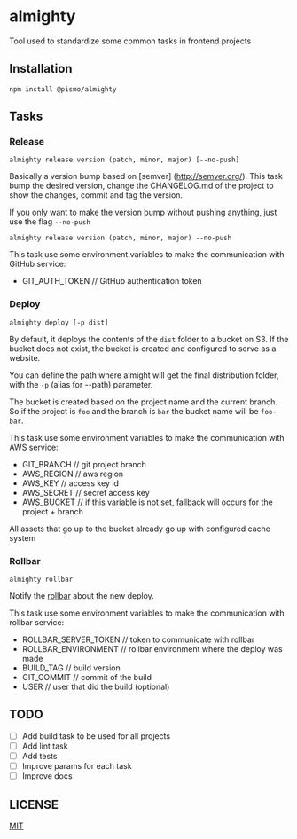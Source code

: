 # almighty

Tool used to standardize some common tasks in frontend projects

## Installation

  `npm install @pismo/almighty`

## Tasks

### Release

```
almighty release version (patch, minor, major) [--no-push]
```

Basically a version bump based on [semver] (http://semver.org/).
This task bump the desired version, change the CHANGELOG.md of the project to show the changes, commit and tag the version.

If you only want to make the version bump without pushing anything, just use the flag `--no-push`

`almighty release version (patch, minor, major) --no-push`

This task use some environment variables to make the communication with GitHub service:

- GIT_AUTH_TOKEN // GitHub authentication token

### Deploy

```
almighty deploy [-p dist]
```

By default, it deploys the contents of the `dist` folder to a bucket on S3. If the bucket does not exist, the bucket is created and configured to serve as a website.

You can define the path where almight will get the final distribution folder, with the `-p` (alias for --path) parameter.

The bucket is created based on the project name and the current branch. So if the project is `foo` and the branch is `bar` the bucket name will be `foo-bar`.

This task use some environment variables to make the communication with AWS service:

- GIT_BRANCH // git project branch
- AWS_REGION // aws region
- AWS_KEY // access key id
- AWS_SECRET // secret access key
- AWS_BUCKET // if this variable is not set, fallback will occurs for the project + branch

All assets that go up to the bucket already go up with configured cache system

### Rollbar

```
almighty rollbar
```

Notify the [rollbar](rollbar.com) about the new deploy.

This task use some environment variables to make the communication with rollbar service:

- ROLLBAR_SERVER_TOKEN // token to communicate with rollbar
- ROLLBAR_ENVIRONMENT // rollbar environment where the deploy was made
- BUILD_TAG // build version
- GIT_COMMIT // commit of the build
- USER // user that did the build (optional)

## TODO

- [ ] Add build task to be used for all projects
- [ ] Add lint task
- [ ] Add tests
- [ ] Improve params for each task
- [ ] Improve docs

## LICENSE

[MIT](https://github.com/pismo/almighty/blob/master/LICENSE)
